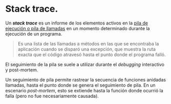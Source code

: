 # Stack trace.

Un ___stack trace___ es un informe de los elementos activos en la [pila de ejecución o pila de llamadas](./Call_Stack.md) en un momento determinado durante la ejecución de un programa.

>  Es una lista de las llamadas a métodos en las que se encontraba la aplicación cuando se disparó una excepción, que muestra la ruta exacta que el código atravesó hasta el punto donde el programa falló. 

El seguimiento de la pila se suele a utilizar durante el _debugging_ interactivo y post-mortem. 

Un seguimiento de pila permite rastrear la secuencia de funciones anidadas llamadas, hasta el punto donde se genera el seguimiento de pila. En un escenario _post-mortem_, esto se extiende hasta la función donde ocurrió la falla (pero no fue necesariamente causada).